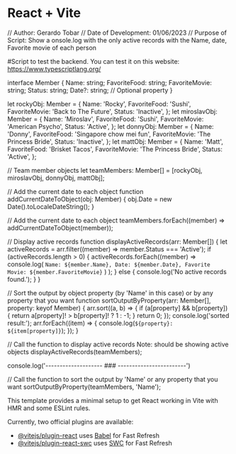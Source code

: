 # React + Vite

// Author: Gerardo Tobar
// Date of Development: 01/06/2023
// Purpose of Script: Show a onsole.log with the only active records with the Name, date, Favorite movie of each person

#Script to test the backend. You can test it on this website: https://www.typescriptlang.org/

interface Member {
  Name: string;
  FavoriteFood: string;
  FavoriteMovie: string;
  Status: string;
  Date?: string; // Optional property
}

let rockyObj: Member = {
  Name: 'Rocky',
  FavoriteFood: 'Sushi',
  FavoriteMovie: 'Back to The Future',
  Status: 'Inactive',
};
let miroslavObj: Member = {
  Name: 'Miroslav',
  FavoriteFood: 'Sushi',
  FavoriteMovie: 'American Psycho',
  Status: 'Active',
};
let donnyObj: Member = {
  Name: 'Donny',
  FavoriteFood: 'Singapore chow mei fun',
  FavoriteMovie: 'The Princess Bride',
  Status: 'Inactive',
};
let mattObj: Member = {
  Name: 'Matt',
  FavoriteFood: 'Brisket Tacos',
  FavoriteMovie: 'The Princess Bride',
  Status: 'Active',
};

// Team member objects
let teamMembers: Member[] = [rockyObj, miroslavObj, donnyObj, mattObj];

// Add the current date to each object
function addCurrentDateToObject(obj: Member) {
  obj.Date = new Date().toLocaleDateString();
}

// Add the current date to each object
teamMembers.forEach((member) => addCurrentDateToObject(member));

// Display active records
function displayActiveRecords(arr: Member[]) {
  let activeRecords = arr.filter((member) => member.Status === 'Active');
  if (activeRecords.length > 0) {
    activeRecords.forEach((member) =>
      console.log(
        `Name: ${member.Name}, Date: ${member.Date}, Favorite Movie: ${member.FavoriteMovie}`
      )
    );
  } else {
    console.log('No active records found.');
  }
}

// Sort the output by object property (by 'Name' in this case) or by any property that you want
function sortOutputByProperty(arr: Member[], property: keyof Member) {
   arr.sort((a, b) => {
    if (a[property] && b[property]) {
      return a[property]! > b[property]! ? 1 : -1;
    }
    return 0;
  });
  console.log('sorted result:');
  arr.forEach((item) => {
    console.log(`${property}: ${item[property]}`);
  });
}

// Call the function to display active records Note: should be showing active objects
displayActiveRecords(teamMembers);

console.log('-------------------- ### ------------------------')

// Call the function to sort the output by 'Name' or any property that you want
sortOutputByProperty(teamMembers, 'Name');


This template provides a minimal setup to get React working in Vite with HMR and some ESLint rules.

Currently, two official plugins are available:

- [@vitejs/plugin-react](https://github.com/vitejs/vite-plugin-react/blob/main/packages/plugin-react/README.md) uses [Babel](https://babeljs.io/) for Fast Refresh
- [@vitejs/plugin-react-swc](https://github.com/vitejs/vite-plugin-react-swc) uses [SWC](https://swc.rs/) for Fast Refresh
